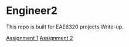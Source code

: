 # Engineer2

This repo is built for EAE6320 projects Write-up.

[Assignment 1](https://xingnanchen.github.io/Engineer2/Assignment01)
[Assignment 2](https://xingnanchen.github.io/Enginner2/Assignment02)
